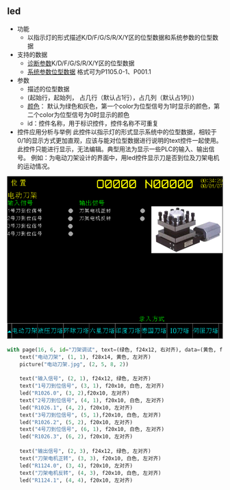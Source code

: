 ## <span id="led">led</span>

- 功能
    - 以指示灯的形式描述K/D/F/G/S/R/X/Y区的位型数据和系统参数的位型数据
- 支持的数据
    - [诊断参数](../参数及表达式.html#diagnose)K/D/F/G/S/R/X/Y区的位型数据
    - [系统参数位型数据](../参数及表达式.html#system) 格式可为P1105.0-1、P001.1
- 参数
    - 描述的位型数据
    - (起始行，起始列， 占几行（默认占1行），占几列（默认占1列）)
    - [颜色](../控件属性.html#color)： 默认为绿色和灰色，第一个color为位型信号为1时显示的颜色，第二个color为位型信号为0时显示的颜色
    - id：控件名称，用于标识控件，控件名称不可重复
- 控件应用分析与举例
此控件以指示灯的形式显示系统中的位型数据，相较于0/1的显示方式更加直观，应该与能对位型数据进行说明的text控件一起使用。此控件只能进行显示，无法编辑。典型用法为显示一些PLC的输入、输出信号。
例如：为电动刀架设计的界面中，用led控件显示刀是否到位及刀架电机的运动情况。

<img src="pictures\led控件应用举例.BMP" alt="新建工程" style="zoom: 80%;" />

```python
with page(16, 6, id="刀架调试", text=(绿色, f24x12, 右对齐), data=(黄色, f24x12)):
    text("电动刀架", (1, 1), f28x14, 黄色, 左对齐)
    picture("电动刀架.jpg", (2, 5, 8, 2))

    text("输入信号", (2, 1), f24x12, 绿色, 左对齐)
    text("1号刀到位信号", (3, 1), f20x10, 白色, 左对齐)
    led("R1026.0", (3, 2),f20x10, 左对齐)
    text("2号刀到位信号", (4, 1), f20x10, 白色, 左对齐)
    led("R1026.1", (4, 2), f20x10, 左对齐)
    text("3号刀到位信号", (5, 1),f20x10, 白色, 左对齐)
    led("R1026.2", (5, 2), f20x10, 左对齐)
    text("4号刀到位信号", (6, 1), f20x10, 白色, 左对齐)
    led("R1026.3", (6, 2), f20x10, 左对齐)

    text("输出信号", (2, 3), f24x12, 绿色, 左对齐)
    text("刀架电机正转", (3, 3), f20x10, 白色, 左对齐)
    led("R1124.0", (3, 4), f20x10, 左对齐)
    text("刀架电机反转", (4, 3), f20x10, 白色, 左对齐)
    led("R1124.1", (4, 4), f20x10, 左对齐)
```